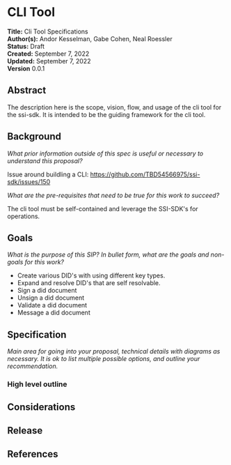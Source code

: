 # CLI Tool

**Title:** Cli Tool Specifications  
**Author(s):** Andor Kesselman, Gabe Cohen, Neal Roessler  
**Status:** Draft  
**Created:** September 7, 2022  
**Updated:** September 7, 2022  
**Version** 0.0.1  

## Abstract

The description here is the scope, vision, flow, and usage of the cli tool for
the ssi-sdk. It is intended to be the guiding framework for the cli tool.

## Background

*What prior information outside of this spec is useful or necessary to understand this proposal?*

Issue around buildling a CLI: https://github.com/TBD54566975/ssi-sdk/issues/150

*What are the pre-requisites that need to be true for this work to succeed?*

The cli tool must be self-contained and leverage the SSI-SDK's for operations.

## Goals

*What is the purpose of this SIP? In bullet form, what are the goals and non-goals for this work?*

* Create various DID's with using different key types.
* Expand and resolve DID's that are self resolvable.
* Sign a did document
* Unsign a did document
* Validate a did document
* Message a did document

## Specification

*Main area for going into your proposal, technical details with diagrams as necessary. It is ok to list multiple possible options, and outline your recommendation.*

### High level outline


## Considerations

## Release 

## References






